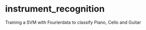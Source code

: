 instrument_recognition
======================

Training a SVM with Fourierdata to classify Piano, Cello and Guitar
